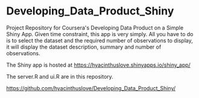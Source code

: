 # Developing_Data_Product_Shiny

Project Repository for Coursera's Developing Data Product on a Simple Shiny App. Given time constraint, this app is very simply. All you have to do is to select the dataset and the required number of observations to display, it will display the dataset description, summary and number of observations.

The Shiny app is hosted at https://hyacinthuslove.shinyapps.io/shiny_app/

The server.R and ui.R are in this repository.

https://github.com/hyacinthuslove/Developing_Data_Product_Shiny/
